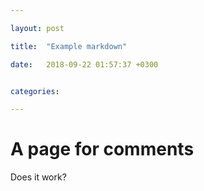 ```yaml
---

layout: post

title:  "Example markdown"

date:   2018-09-22 01:57:37 +0300


categories: 

---
```


# A page for comments

Does it work?



